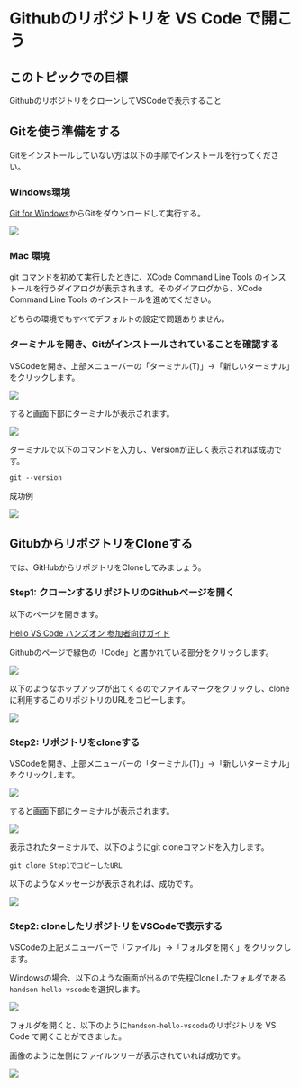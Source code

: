 # Githubのリポジトリを VS Code で開こう

## このトピックでの目標
GithubのリポジトリをクローンしてVSCodeで表示すること

## Gitを使う準備をする
Gitをインストールしていない方は以下の手順でインストールを行ってください。

### Windows環境
[Git for Windows](https://gitforwindows.org/)からGitをダウンロードして実行する。

![](Git_for_Windows.PNG)

### Mac 環境

git コマンドを初めて実行したときに、XCode Command Line Tools のインストールを行うダイアログが表示されます。そのダイアログから、XCode Command Line Tools のインストールを進めてください。

どちらの環境でもすべてデフォルトの設定で問題ありません。

### ターミナルを開き、Gitがインストールされていることを確認する

VSCodeを開き、上部メニューバーの「ターミナル(T)」→「新しいターミナル」をクリックします。

![](Tarminal.PNG)

すると画面下部にターミナルが表示されます。

![](tarminal_gamen.PNG)

ターミナルで以下のコマンドを入力し、Versionが正しく表示されれば成功です。
```
git --version
```

成功例

![](git_version.PNG)

## GitubからリポジトリをCloneする

では、GitHubからリポジトリをCloneしてみましょう。

### Step1: クローンするリポジトリのGithubページを開く

以下のページを開きます。

[Hello VS Code ハンズオン 参加者向けガイド](https://github.com/vscodejp/handson-hello-vscode)

Githubのページで緑色の「Code」と書かれている部分をクリックします。

![](Code.PNG)

以下のようなホップアップが出てくるのでファイルマークをクリックし、cloneに利用するこのリポジトリのURLをコピーします。

![](Clone.PNG)

### Step2: リポジトリをcloneする

VSCodeを開き、上部メニューバーの「ターミナル(T)」→「新しいターミナル」をクリックします。

![](Tarminal.PNG)

すると画面下部にターミナルが表示されます。

![](tarminal_gamen.PNG)

表示されたターミナルで、以下のようにgit cloneコマンドを入力します。

```
git clone Step1でコピーしたURL
```

以下のようなメッセージが表示されれば、成功です。

![](terminal_seikou.PNG)

### Step2: cloneしたリポジトリをVSCodeで表示する

VSCodeの上記メニューバーで「ファイル」→「フォルダを開く」をクリックします。

Windowsの場合、以下のような画面が出るので先程Cloneしたフォルダである`handson-hello-vscode`を選択します。

![](open_foruda.png)

フォルダを開くと、以下のように`handson-hello-vscode`のリポジトリを VS Code で開くことができました。

画像のように左側にファイルツリーが表示されていれば成功です。

![](open.PNG)
